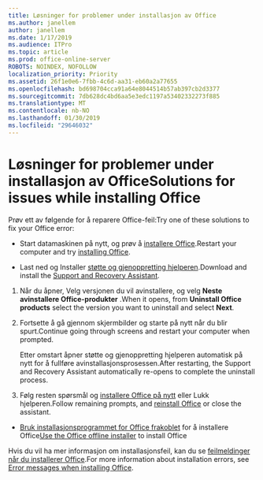 ```yaml
---
title: Løsninger for problemer under installasjon av Office
ms.author: janellem
author: janellem
ms.date: 1/17/2019
ms.audience: ITPro
ms.topic: article
ms.prod: office-online-server
ROBOTS: NOINDEX, NOFOLLOW
localization_priority: Priority
ms.assetid: 26f1e0e6-7fbb-4c6d-aa31-eb60a2a77655
ms.openlocfilehash: bd698704cca91a64e8044514b57ab397cb2d3377
ms.sourcegitcommit: 7db628dc4bd6aa5e3edc1197a53402332273f885
ms.translationtype: MT
ms.contentlocale: nb-NO
ms.lasthandoff: 01/30/2019
ms.locfileid: "29646032"
---
```

# <a name="solutions-for-issues-while-installing-office"></a><span data-ttu-id="fd79a-102">Løsninger for problemer under installasjon av Office</span><span class="sxs-lookup"><span data-stu-id="fd79a-102">Solutions for issues while installing Office</span></span>


<span data-ttu-id="fd79a-103">Prøv ett av følgende for å reparere Office-feil:</span><span class="sxs-lookup"><span data-stu-id="fd79a-103">Try one of these solutions to fix your Office error:</span></span>
  
- <span data-ttu-id="fd79a-104">Start datamaskinen på nytt, og prøv å [installere Office](https://portal.office.com/OLS/MySoftware.aspx).</span><span class="sxs-lookup"><span data-stu-id="fd79a-104">Restart your computer and try [installing Office](https://portal.office.com/OLS/MySoftware.aspx).</span></span>
    
- <span data-ttu-id="fd79a-105">Last ned og Installer [støtte og gjenoppretting hjelperen](https://aka.ms/SARA-OfficeUninstall-Alchemy).</span><span class="sxs-lookup"><span data-stu-id="fd79a-105">Download and install the [Support and Recovery Assistant](https://aka.ms/SARA-OfficeUninstall-Alchemy).</span></span>
    
1. <span data-ttu-id="fd79a-106">Når du åpner, Velg versjonen du vil avinstallere, og velg **Neste** **avinstallere Office-produkter** .</span><span class="sxs-lookup"><span data-stu-id="fd79a-106">When it opens, from **Uninstall Office products** select the version you want to uninstall and select **Next**.</span></span> 
    
2. <span data-ttu-id="fd79a-107">Fortsette å gå gjennom skjermbilder og starte på nytt når du blir spurt.</span><span class="sxs-lookup"><span data-stu-id="fd79a-107">Continue going through screens and restart your computer when prompted.</span></span>
    
    <span data-ttu-id="fd79a-108">Etter omstart åpner støtte og gjenoppretting hjelperen automatisk på nytt for å fullføre avinstallasjonsprosessen.</span><span class="sxs-lookup"><span data-stu-id="fd79a-108">After restarting, the Support and Recovery Assistant automatically re-opens to complete the uninstall process.</span></span>
    
3. <span data-ttu-id="fd79a-109">Følg resten spørsmål og [installere Office på nytt](https://portal.office.com/OLS/MySoftware.aspx) eller Lukk hjelperen.</span><span class="sxs-lookup"><span data-stu-id="fd79a-109">Follow remaining prompts, and [reinstall Office](https://portal.office.com/OLS/MySoftware.aspx) or close the assistant.</span></span> 
    
- <span data-ttu-id="fd79a-110">[Bruk installasjonsprogrammet for Office frakoblet](https://support.office.com/article/f0a85fe7-118f-41cb-a791-d59cef96ad1c?wt.mc_id=Alchemy_ClientDIA) for å installere Office</span><span class="sxs-lookup"><span data-stu-id="fd79a-110">[Use the Office offline installer](https://support.office.com/article/f0a85fe7-118f-41cb-a791-d59cef96ad1c?wt.mc_id=Alchemy_ClientDIA) to install Office</span></span> 
    
<span data-ttu-id="fd79a-111">Hvis du vil ha mer informasjon om installasjonsfeil, kan du se [feilmeldinger når du installerer Office](https://support.office.com/article/35ff2def-e0b2-4dac-9784-4cf212c1f6c2#BKMK_ErrorMessages).</span><span class="sxs-lookup"><span data-stu-id="fd79a-111">For more information about installation errors, see [Error messages when installing Office](https://support.office.com/article/35ff2def-e0b2-4dac-9784-4cf212c1f6c2#BKMK_ErrorMessages).</span></span>
  

